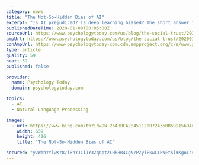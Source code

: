 ```yaml
---
category: news
title: "The Not-So-Hidden Bias of AI"
excerpt: "Is AI prejudiced? Is deep learning biased? The short answer is yes. Because without safeguards, machines simply replicate what humans do, and humans themselves are biased. At the Learning Agency Lab, we’ve increasingly been working on issues of artificial intelligence and natural language processing in education, and we’ve seen something ..."
publishedDateTime: 2020-01-08T00:05:00Z
sourceUrl: https://www.psychologytoday.com/us/blog/the-social-trust/202001/the-not-so-hidden-bias-ai
ampUrl: https://www.psychologytoday.com/us/blog/the-social-trust/202001/the-not-so-hidden-bias-ai?amp
cdnAmpUrl: https://www-psychologytoday-com.cdn.ampproject.org/c/s/www.psychologytoday.com/us/blog/the-social-trust/202001/the-not-so-hidden-bias-ai?amp
type: article
quality: 59
heat: 59
published: false

provider:
  name: Psychology Today
  domain: psychologytoday.com

topics:
  - AI
  - Natural Language Processing

images:
  - url: https://www.bing.com/th?id=ON.264BBCA2B451120D724350B599156D4A
    width: 639
    height: 426
    title: "The Not-So-Hidden Bias of AI"

secured: "y2WbhYYlwKr8/i8hYJCiJY3Zqqpt2LHkBR4CgN/PZyiFkwCIPNEtSlYKgoIsVSYwv6QDMz6A8rI/EQnlCKI+1uIy7ZDaNrZThfkOTGMUjCw+W9LGjGRI36Drz6q3XMOMqwW2GrnR/FVdelK5+Y/pWPq8+eTaunFQBdHOr0MIP8xlb1NAXqisVdBFzLC7ZuG33RBGa7t1Z+LOIWBLPMfgr9u86ajeuigEi6eZDn5ROILiRktMMDhe4PzV4d+36zOGo14npQXa5KhCXSOufBIlzQ==;Xb3trmb5EUHfz85cDtwVAw=="
---
```


